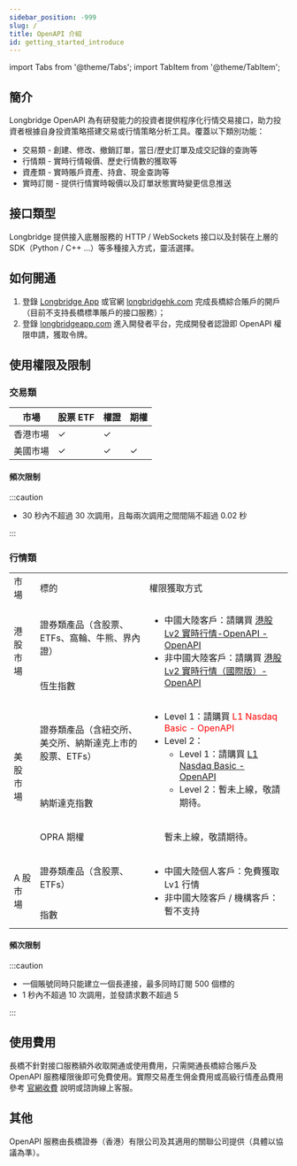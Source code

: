 ```yaml
---
sidebar_position: -999
slug: /
title: OpenAPI 介紹
id: getting_started_introduce
---
```


import Tabs from '@theme/Tabs';
import TabItem from '@theme/TabItem';

## 簡介

Longbridge OpenAPI 為有研發能力的投資者提供程序化行情交易接口，助力投資者根據自身投資策略搭建交易或行情策略分析工具。覆蓋以下類別功能：

- 交易類 - 創建、修改、撤銷訂單，當日/歷史訂單及成交記錄的查詢等
- 行情類 - 實時行情報價、歷史行情數的獲取等
- 資產類 - 實時賬戶資產、持倉、現金查詢等
- 實時訂閱 - 提供行情實時報價以及訂單狀態實時變更信息推送

## 接口類型

Longbridge 提供接入底層服務的 HTTP / WebSockets 接口以及封裝在上層的 SDK（Python / C++ ...）等多種接入方式，靈活選擇。

## 如何開通

1. 登錄 [Longbridge App](https://longbridgeapp.com/download) 或官網 [longbridgehk.com](https://longbridge.hk) 完成長橋綜合賬戶的開戶（目前不支持長橋標準賬戶的接口服務）；
2. 登錄 [longbridgeapp.com](https://longbridgeapp.com) 進入開發者平台，完成開發者認證即 OpenAPI 權限申請，獲取令牌。

## 使用權限及限制

### 交易類

| 市場     | 股票 ETF | 權證 | 期權 |
| -------- | -------- | ---- | ---- |
| 香港市場 | ✓        | ✓    |      |
| 美國市場 | ✓        | ✓    | ✓    |

#### 頻次限制

:::caution

- 30 秒內不超過 30 次調用，且每兩次調用之間間隔不超過 0.02 秒

:::

### 行情類

<table>
    <tr>
        <td>市場</td>
        <td>標的</td>
        <td>權限獲取方式</td>
    </tr>
    <tr>
        <td rowspan="2">港股市場</td>
        <td>證券類產品（含股票、ETFs、窩輪、牛熊、界內證）</td>
        <td rowspan="2">
            <ul>
            <li>中國大陸客戶：請購買 <font color="red"><a href="https://activity.lbkrs.com/spa/mall?market=HK">港股 Lv2 實時行情-OpenAPI - OpenAPI</a></font></li>
            <li>非中國大陸客戶：請購買 <font color="red"><a href="https://activity.lbkrs.com/spa/mall?market=HK">港股 Lv2 實時行情（國際版）- OpenAPI</a></font></li>
            </ul>
        </td>
    </tr>
    <tr>
        <td>恆生指數</td>
    </tr>
    <tr>
        <td rowspan="3">美股市場</td>
        <td>證券類產品（含紐交所、美交所、納斯達克上市的股票、ETFs）</td>
        <td rowspan="2">
            <ul>
            <li>Level 1：請購買 <font color="red">L1 Nasdaq Basic - OpenAPI</font></li>
            <li>Level 2：
                <ul>
                <li>Level 1：請購買 <font color="red"><a href="https://activity.lbkrs.com/spa/mall?market=US">L1 Nasdaq Basic - OpenAPI</a></font></li>
                <li>Level 2：暫未上線，敬請期待。</li>
                </ul>
            </li>
            </ul>
        </td>
    </tr>
    <tr>
        <td>納斯達克指數</td>
    </tr>
    <tr>
        <td>OPRA 期權</td>
        <td>
            <ul>
            暫未上線，敬請期待。
            </ul>
        </td>
    </tr>
    <tr>
        <td rowspan="2">A 股市場</td>
        <td>證券類產品（含股票、ETFs）</td>
        <td rowspan="2">
        <ul>
            <li>中國大陸個人客戶：免費獲取 Lv1 行情</li>
            <li>非中國大陸客戶 / 機構客戶：暫不支持</li>
        </ul>
        </td>
    </tr>
    <tr>
        <td>指數</td>
    </tr>
</table>

#### 頻次限制

:::caution

- 一個賬號同時只能建立一個長連接，最多同時訂閱 500 個標的
- 1 秒內不超過 10 次調用，並發請求數不超過 5

:::

## 使用費用

長橋不針對接口服務額外收取開通或使用費用，只需開通長橋綜合賬戶及 OpenAPI 服務權限後即可免費使用。實際交易產生佣金費用或高級行情產品費用參考 [官網收費](https://longbridge.hk/rate) 說明或諮詢線上客服。

## 其他

OpenAPI 服務由長橋證券（香港）有限公司及其適用的關聯公司提供（具體以協議為準）。
